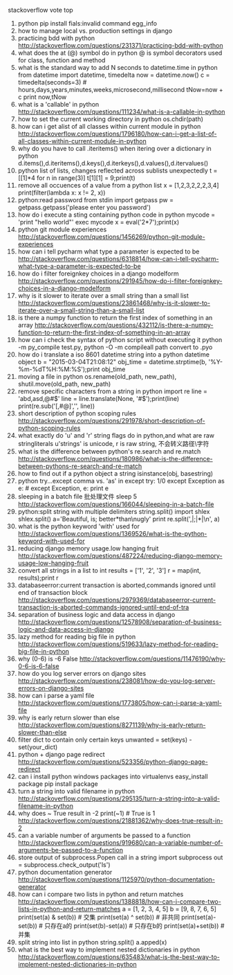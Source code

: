 
stackoverflow vote top

1. python pip install fials:invalid command egg_info
2. how to manage local vs. production settings in django
3. practicing bdd with python
http://stackoverflow.com/questions/231371/practicing-bdd-with-python
4. what does the at (@) symbol do in python
@ is symbol decorators used for class, function and method
5. what is the standard way to add N seconds to datetime.time in python
from datetime import datetime, timedelta
now = datetime.now()
c = timedelta(seconds=3) # hours,days,years,minutes,weeks,microsecond,millisecond
tNow=now + c
print now,tNow
6. what is a 'callable' in python
http://stackoverflow.com/questions/111234/what-is-a-callable-in-python
7. how to set the current working directory in python
os.chdir(path)
8. how can i get alist of all classes within current module in python
http://stackoverflow.com/questions/1796180/how-can-i-get-a-list-of-all-classes-within-current-module-in-python
9. why do you have to call .iteritems() when itering over a dictionary in python
d.items(),d.iteritems(),d.keys(),d.iterkeys(),d.values(),d.itervalues()
10. python list of lists, changes reflected across sublists unexpectedly
t = [[1]*4 for n in range(3)]
t[1][1] = 9;print(t)
11. remove all occuences of a value from a python list
x = [1,2,3,2,2,2,3,4]
print(filter(lambda x: x != 2, x))
12. python:read password from stdin
import getpass
pw = getpass.getpass('please enter you password')
13. how do i execute a sting containing python code in python
mycode = 'print "hello world"'
exec mycode
x = eval('2*7');print(x)
14. python git module experiences
http://stackoverflow.com/questions/1456269/python-git-module-experiences
15. how can i tell pycharm what type a parameter is expected to be
http://stackoverflow.com/questions/6318814/how-can-i-tell-pycharm-what-type-a-parameter-is-expected-to-be
16. how do i filter foreignkey choices in a django modelform
http://stackoverflow.com/questions/291945/how-do-i-filter-foreignkey-choices-in-a-django-modelform
17. why is it slower to iterate over a small string than a small list
http://stackoverflow.com/questions/23861468/why-is-it-slower-to-iterate-over-a-small-string-than-a-small-list
18. is there a numpy function to return the first index of something in an array
http://stackoverflow.com/questions/432112/is-there-a-numpy-function-to-return-the-first-index-of-something-in-an-array
19. how can i check the syntax of python script without executing it
python -m py_compile test.py, python -O -m compileall path   convert to .pyo
20. how do i translate a iso 8601 datetime string into a python datetime object
b = "2015-03-04T21:08:12"
obj_time = datetime.strptime(b, '%Y-%m-%dT%H:%M:%S');print obj_time
21. moving a file in python
os.rename(old_path, new_path), shutil.move(old_path, new_path)
22. remove specific characters from a string in python
import re
line = 'abd,asd,@#$'
line = line.translate(None, '#$');print(line)
print(re.sub('[,#@]','', line))
23. short description of python scoping rules
http://stackoverflow.com/questions/291978/short-description-of-python-scoping-rules
24. what exactly do 'u' and 'r' string flags do in python,and what are raw stringliterals
u'strings' is unicode, r is raw string, 不会转义路径\字符
25. what is the difference between python's re.search and re.match
http://stackoverflow.com/questions/180986/what-is-the-difference-between-pythons-re-search-and-re-match
26. how to find out if a python object a string
isinstance(obj, basestring)
27. python try...except comma vs. 'as' in except
try:
    1/0
except Exception as e: # except Exception, e:
    print e
28. sleeping in a batch file   批处理文件
sleep 5
http://stackoverflow.com/questions/166044/sleeping-in-a-batch-file
29. python:split string with multiple delimiters
string.split() import shlex shlex.split()
a='Beautiful, is; better*than\nugly'
print re.split(',|;|\*|\n', a)
30. what is the python keyword 'with' used for
http://stackoverflow.com/questions/1369526/what-is-the-python-keyword-with-used-for
31. reducing django memory usage.low hanging fruit
http://stackoverflow.com/questions/487224/reducing-django-memory-usage-low-hanging-fruit
32. convert all strings in a list to int
results = ['1', '2', '3']
r = map(int, results);print r
33. databaseerror:current transaction is aborted,commands ignored until end of transaction block
http://stackoverflow.com/questions/2979369/databaseerror-current-transaction-is-aborted-commands-ignored-until-end-of-tra
34. separation of business logic and data access in django
http://stackoverflow.com/questions/12578908/separation-of-business-logic-and-data-access-in-django
35. lazy method for reading big file in python
http://stackoverflow.com/questions/519633/lazy-method-for-reading-big-file-in-python
36. why (0-6) is -6 False
http://stackoverflow.com/questions/11476190/why-0-6-is-6-false
37. how do you log server errors on django sites
http://stackoverflow.com/questions/238081/how-do-you-log-server-errors-on-django-sites
38. how can i parse a yaml file
http://stackoverflow.com/questions/1773805/how-can-i-parse-a-yaml-file
39. why is early return slower than else
http://stackoverflow.com/questions/8271139/why-is-early-return-slower-than-else
40. filter dict to contain only certain keys
unwanted = set(keys) -set(your_dict)
41. python + django page redirect
http://stackoverflow.com/questions/523356/python-django-page-redirect
42. can i install python windows packages into virtualenvs
easy_install package pip install package
43. turn a string into valid filename in python
http://stackoverflow.com/questions/295135/turn-a-string-into-a-valid-filename-in-python
44. why does ~ True result in -2
print(~1) # True is 1
http://stackoverflow.com/questions/21881362/why-does-true-result-in-2
45. can a variable number of arguments be passed to a function
http://stackoverflow.com/questions/919680/can-a-variable-number-of-arguments-be-passed-to-a-function
46. store output of subprocess.Popen call in a string
import subprocess
out = subprocess.check_output('ls')
47. python documentation generator
http://stackoverflow.com/questions/1125970/python-documentation-generator
48. how can i compare two lists in python and return matches
http://stackoverflow.com/questions/1388818/how-can-i-compare-two-lists-in-python-and-return-matches
a = [1, 2, 3, 4, 5]
b = [9, 8, 7, 6, 5]
print(set(a) & set(b)) # 交集
print(set(a) ^ set(b)) # 非共同
print(set(a)-set(b)) # 只存在a的
print(set(b)-set(a)) # 只存在b的
print(set(a)+set(b)) # 并集
49. split string into list in python
string.split() a.apped(x)
50. what is the best way to implement nested dictionaries in python
http://stackoverflow.com/questions/635483/what-is-the-best-way-to-implement-nested-dictionaries-in-python


